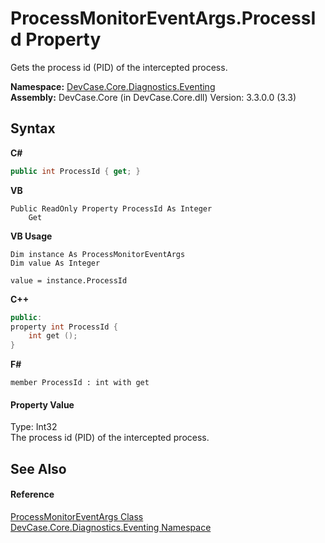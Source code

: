 # ProcessMonitorEventArgs.ProcessId Property 
 

Gets the process id (PID) of the intercepted process.

**Namespace:**&nbsp;<a href="N_DevCase_Core_Diagnostics_Eventing">DevCase.Core.Diagnostics.Eventing</a><br />**Assembly:**&nbsp;DevCase.Core (in DevCase.Core.dll) Version: 3.3.0.0 (3.3)

## Syntax

**C#**<br />
``` C#
public int ProcessId { get; }
```

**VB**<br />
``` VB
Public ReadOnly Property ProcessId As Integer
	Get
```

**VB Usage**<br />
``` VB Usage
Dim instance As ProcessMonitorEventArgs
Dim value As Integer

value = instance.ProcessId

```

**C++**<br />
``` C++
public:
property int ProcessId {
	int get ();
}
```

**F#**<br />
``` F#
member ProcessId : int with get

```


#### Property Value
Type: Int32<br />The process id (PID) of the intercepted process.

## See Also


#### Reference
<a href="T_DevCase_Core_Diagnostics_Eventing_ProcessMonitorEventArgs">ProcessMonitorEventArgs Class</a><br /><a href="N_DevCase_Core_Diagnostics_Eventing">DevCase.Core.Diagnostics.Eventing Namespace</a><br />